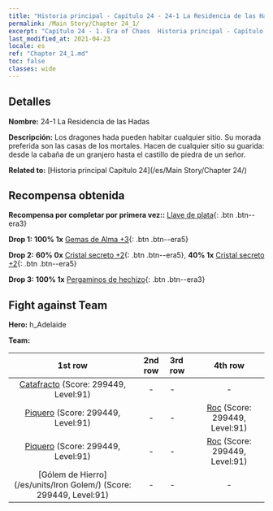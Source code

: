 ```yaml
---
title: "Historia principal - Capítulo 24 - 24-1 La Residencia de las Hadas"
permalink: /Main Story/Chapter 24_1/
excerpt: "Capítulo 24 - 1. Era of Chaos  Historia principal - Capítulo 24_1. 24-1 La Residencia de las Hadas"
last_modified_at: 2021-04-23
locale: es
ref: "Chapter 24_1.md"
toc: false
classes: wide
---
```


## Detalles

 **Nombre:** 24-1 La Residencia de las Hadas

 **Descripción:** Los dragones hada pueden habitar cualquier sitio. Su morada preferida son las casas de los mortales. Hacen de cualquier sitio su guarida: desde la cabaña de un granjero hasta el castillo de piedra de un señor.

 **Related to:** [Historia principal Capítulo 24](/es/Main Story/Chapter 24/)

## Recompensa obtenida

 **Recompensa por completar por primera vez::** [Llave de plata](/ItemsES/con_693/){: .btn .btn--era3}

 **Drop 1:** **100% 1x** [Gemas de Alma +3](/ItemsES/mat_86/){: .btn .btn--era5}

 **Drop 2:** **60% 0x** [Cristal secreto +2](/ItemsES/mat_80/){: .btn .btn--era5}, **40% 1x** [Cristal secreto +2](/ItemsES/mat_80/){: .btn .btn--era5}

 **Drop 3:** **100% 1x** [Pergaminos de hechizo](/ItemsES/con_694/){: .btn .btn--era3}


## Fight against Team
 **Hero:** h_Adelaide

 **Team:**


  | 1st row | 2nd row | 3rd row | 4th row |
  |:----:|:----:|:----|:----:|
  | [Catafracto](/es/units/Cavalier/) (Score: 299449, Level:91)  | - | - | - |
  | [Piquero](/es/units/Pikeman/) (Score: 299449, Level:91)  | - | - | [Roc](/es/units/Roc/) (Score: 299449, Level:91)  |
  | [Piquero](/es/units/Pikeman/) (Score: 299449, Level:91)  | - | - | [Roc](/es/units/Roc/) (Score: 299449, Level:91)  |
  | [Gólem de Hierro](/es/units/Iron Golem/) (Score: 299449, Level:91)  | - | - | - |


